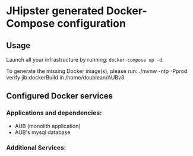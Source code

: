 # JHipster generated Docker-Compose configuration

## Usage

Launch all your infrastructure by running: `docker-compose up -d`.

To generate the missing Docker image(s), please run: ./mvnw -ntp -Pprod verify jib:dockerBuild in /home/doublean/AUBv3   

## Configured Docker services

### Applications and dependencies:

- AUB (monolith application)
- AUB's mysql database

### Additional Services:
